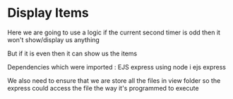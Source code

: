 <!DOCTYPE html>
<html lang="en">

<head>
    <meta charset="UTF-8">
    <meta name="viewport" content="width=device-width, initial-scale=1.0">
    
</head>

<body>
    <h1>Display Items</h1>
    <P>Here we are going to use a logic if the current second timer is odd then it won't show/display us anything</P>
    <p>But if it is even then it can show us the items</p>
    <p> Dependencies which were imported : EJS express using node i ejs express </p>
    <p> We also need to ensure that we are store all the files in view folder so the express could access the file the way it's programmed to execute </p>
    <p>  </p>
</body>


</html>